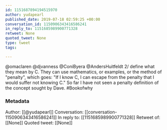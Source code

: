 ```yaml
---
id: 1151687894194515970
author: yudapearl
published_date: 2019-07-18 02:59:25 +00:00
conversation_id: 1150906343416586241
in_reply_to: 1151685989900771328
retweet: None
quoted_tweet: None
type: tweet
tags:

---
```


@omaclaren @djvanness @ConiByera @AndersHuitfeldt 2/ define what they mean by C. They can use mathematics, or examples, or the method of "penalty", which goes: "If I know C, I can escape from the penalty that I would suffer not knowing C." So far I have not seen a penalty definition of the concept sought by Dave. #Bookofwhy

### Metadata

Author: [[@yudapearl]]
Conversation: [[conversation-1150906343416586241]]
In reply to: [[1151685989900771328]]
Retweet of: [[None]]
Quoted tweet: [[None]]

